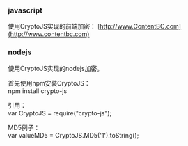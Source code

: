 ### javascript

使用CryptoJS实现的前端加密：
[http://www.ContentBC.com](http://www.contentbc.com)

### nodejs
使用CryptoJS实现的nodejs加密。

首先使用npm安装CryptoJS：<br>
npm install crypto-js

引用：<br>
var CryptoJS = require("crypto-js");

MD5例子：<br>
var valueMD5 = CryptoJS.MD5('1').toString();
